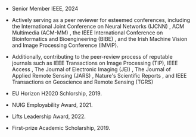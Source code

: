 - Senior Member IEEE, 2024

- Actively serving as a peer reviewer for esteemed conferences, including the International Joint Conference on Neural Networks (IJCNN) , ACM Multimedia (ACM-MM) , the IEEE International Conference on Bioinformatics and Bioengineering (BIBE) , and the Irish Machine Vision and Image Processing Conference (IMVIP).

- Additionally, contributing to the peer-review process of reputable journals such as IEEE Transactions on Image Processing (TIP), IEEE Access , The Journal of Electronic Imaging (JEI) , The Journal of Applied Remote Sensing (JARS) , Nature's Scientific Reports , and IEEE Transactions on Geoscience and Remote Sensing (TGRS)

- EU Horizon H2020 Schlorship, 2019.

- NUIG Employability Award, 2021.

- Lifts Leadership Award, 2022.

- First-prize Academic Scholarship, 2019.
